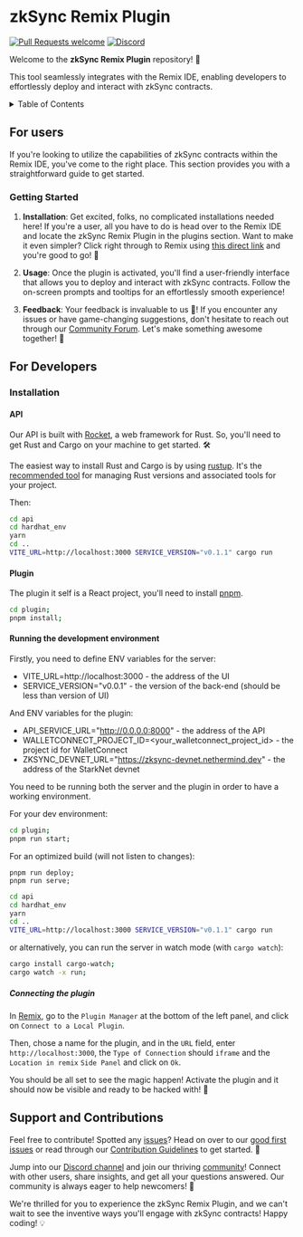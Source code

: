 # zkSync Remix Plugin

[![Pull Requests welcome](https://img.shields.io/badge/PRs-welcome-ff69b4.svg?style=flat-square)](https://github.com/NethermindEth/zksync-remix-plugin/issues)
[![Discord](https://img.shields.io/discord/629004402170134531?label=Discord)](https://discord.com/invite/PaCMRFdvWT)

Welcome to the **zkSync Remix Plugin** repository! 🎉

This tool seamlessly integrates with the Remix IDE, enabling developers to effortlessly deploy and interact with zkSync
contracts.
<details> 
<summary>Table of Contents</summary>

- [zkSync Remix Plugin](#zksync-remix-plugin)
    - [For users](#for-users)
        - [Getting Started](#getting-started)
    - [For Developers](#for-developers)
        - [Installation](#installation)
            - [API](#api)
            - [Plugin](#plugin)
            - [Running the development environment](#running-the-development-environment)
                - [Connecting the plugin](#connecting-the-plugin)
    - [Support and Contributions](#support-and-contributions)

</details>

## For users

If you're looking to utilize the capabilities of zkSync contracts within the Remix IDE, you've come to the right place.
This section provides you with a straightforward guide to get started.

### Getting Started

<!-- TODO: temporary link -->

1. **Installation**: Get excited, folks, no complicated installations needed here! If you're a user, all you have to do
   is head over to the Remix IDE and locate the zkSync Remix Plugin in the plugins section. Want to make it even
   simpler? Click right through to Remix using [this direct link](https://remix.ethereum.org/#activate=zkSync) and
   you're good to go! 🎉

2. **Usage**: Once the plugin is activated, you'll find a user-friendly interface that allows you to deploy and interact
   with zkSync contracts. Follow the on-screen prompts and tooltips for an effortlessly smooth experience!

3. **Feedback**: Your feedback is invaluable to us 🌟! If you encounter any issues or have game-changing suggestions,
   don't hesitate to reach out through
   our [Community Forum](https://github.com/zkSync-Community-Hub/zkync-developers/discussions/new?category=remix-plugin).
   Let's make something awesome together! 🤝

## For Developers

### Installation

#### API

Our API is built with [Rocket](https://rocket.rs/), a web framework for Rust. So, you'll need to get Rust and Cargo on
your machine to get started. 🛠️

The easiest way to install Rust and Cargo is by using [rustup](https://rustup.rs/). It's
the [recommended tool](https://www.rust-lang.org/tools/install) for managing Rust versions and associated tools for your
project.

Then:

```bash
cd api
cd hardhat_env
yarn
cd ..
VITE_URL=http://localhost:3000 SERVICE_VERSION="v0.1.1" cargo run
```

#### Plugin

The plugin it self is a React project, you'll need to install [pnpm](https://pnpm.io/installation#using-npm).

```bash
cd plugin;
pnpm install;
```

#### Running the development environment

Firstly, you need to define ENV variables for the server:

- VITE_URL=http://localhost:3000 - the address of the UI
- SERVICE_VERSION="v0.0.1" - the version of the back-end (should be less than version of UI)

And ENV variables for the plugin:

- API_SERVICE_URL="http://0.0.0.0:8000" - the address of the API
- WALLETCONNECT_PROJECT_ID=<your_walletconnect_project_id> - the project id for WalletConnect
- ZKSYNC_DEVNET_URL="https://zksync-devnet.nethermind.dev" - the address of the StarkNet devnet

You need to be running both the server and the plugin in order to have a working environment.

For your dev environment:

```bash
cd plugin;
pnpm run start;
```

For an optimized build (will not listen to changes):

```
pnpm run deploy;
pnpm run serve;
```

```bash
cd api
cd hardhat_env
yarn
cd ..
VITE_URL=http://localhost:3000 SERVICE_VERSION="v0.1.1" cargo run
```

or alternatively, you can run the server in watch mode (with `cargo watch`):

```bash
cargo install cargo-watch;
cargo watch -x run;
```

##### Connecting the plugin

In [Remix](http://remix-alpha.ethereum.org/), go to the `Plugin Manager` at the bottom of the left panel, and click
on `Connect to a Local Plugin`.

Then, chose a name for the plugin, and in the `URL` field, enter `http://localhost:3000`, the `Type of Connection`
should `iframe` and the `Location in remix` `Side Panel` and click on `Ok`.

You should be all set to see the magic happen! Activate the plugin and it should now be visible and ready to be hacked
with! 🚀

## Support and Contributions

Feel free to contribute! Spotted any [issues](https://github.com/NethermindEth/zksync-remix-plugin/issues)? Head on over
to
our [good first issues](https://github.com/NethermindEth/zksync-remix-plugin/issues?q=is%3Aissue+is%3Aopen+label%3A%22good+first+issue%22)
or read through our [Contribution Guidelines](/docs/CONTRIBUTING.md) to get started. 📝

Jump into our [Discord channel](https://discord.com/invite/PaCMRFdvWT) and join our
thriving [community](https://community.nethermind.io/)! Connect with other users, share insights, and get all your
questions answered. Our community is always eager to help newcomers! 🤝

We're thrilled for you to experience the zkSync Remix Plugin, and we can't wait to see the inventive ways you'll engage
with zkSync contracts! Happy coding! 💡
